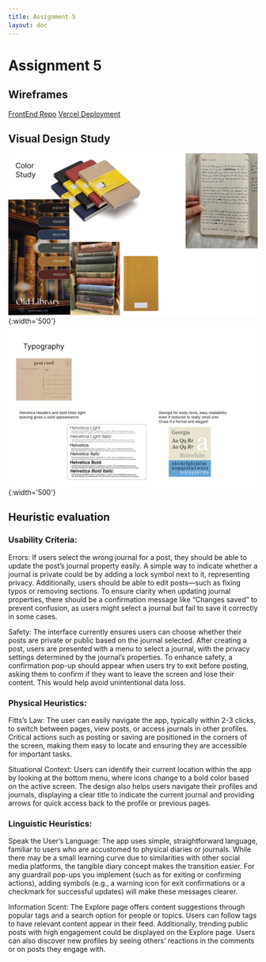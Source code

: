 ```yaml
---
title: Assignment 5
layout: doc
---
```


# Assignment 5


## Wireframes
[FrontEnd Repo](https://github.com/castilloadriana/frontend-pocketMe)
[Vercel Deployment](https://frontend-pocket-f5l3lnj8p-adrianas-projects-b4563a35.vercel.app/)



## Visual Design Study
![Color Study](assignments_images/Frame1.png){:width='500'}
![Font Study](assignments_images/Frame2.png){:width='500'}


## Heuristic evaluation
### Usability Criteria:
Errors:
If users select the wrong journal for a post, they should be able to update the post’s journal property easily. A simple way to indicate whether a journal is private could be by adding a lock symbol next to it, representing privacy. Additionally, users should be able to edit posts—such as fixing typos or removing sections. To ensure clarity when updating journal properties, there should be a confirmation message like “Changes saved” to prevent confusion, as users might select a journal but fail to save it correctly in some cases.

Safety:
The interface currently ensures users can choose whether their posts are private or public based on the journal selected. After creating a post, users are presented with a menu to select a journal, with the privacy settings determined by the journal’s properties. To enhance safety, a confirmation pop-up should appear when users try to exit before posting, asking them to confirm if they want to leave the screen and lose their content. This would help avoid unintentional data loss.

### Physical Heuristics:
Fitts’s Law:
The user can easily navigate the app, typically within 2-3 clicks, to switch between pages, view posts, or access journals in other profiles. Critical actions such as posting or saving are positioned in the corners of the screen, making them easy to locate and ensuring they are accessible for important tasks.

Situational Context:
Users can identify their current location within the app by looking at the bottom menu, where icons change to a bold color based on the active screen. The design also helps users navigate their profiles and journals, displaying a clear title to indicate the current journal and providing arrows for quick access back to the profile or previous pages.

### Linguistic Heuristics:
Speak the User’s Language:
The app uses simple, straightforward language, familiar to users who are accustomed to physical diaries or journals. While there may be a small learning curve due to similarities with other social media platforms, the tangible diary concept makes the transition easier. For any guardrail pop-ups you implement (such as for exiting or confirming actions), adding symbols (e.g., a warning icon for exit confirmations or a checkmark for successful updates) will make these messages clearer.

Information Scent:
The Explore page offers content suggestions through popular tags and a search option for people or topics. Users can follow tags to have relevant content appear in their feed. Additionally, trending public posts with high engagement could be displayed on the Explore page. Users can also discover new profiles by seeing others’ reactions in the comments or on posts they engage with.
